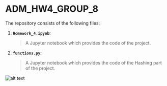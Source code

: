 # ADM_HW4_GROUP_8


The repository consists of the following files:
1. __`Homework_4.ipynb`__: 
     > A Jupyter notebook which provides the code of the project.
      
2. __`functions.py`__:
      > A Jupyter notebook which provides the code of the Hashing part of the project.


![alt text](https://c1.staticflickr.com/6/5137/5474211395_8fd5618d0e_b.jpg "Logo Title Text 1")
    
